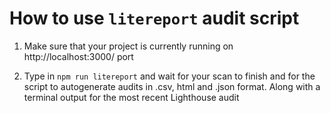 # How to use ```litereport``` audit script

1) Make sure that your project is currently running on http://localhost:3000/ port 

2) Type in ```npm run litereport``` and wait for your scan to finish and for the script to autogenerate audits in .csv, html and .json format. Along with a terminal output for the most recent Lighthouse audit

